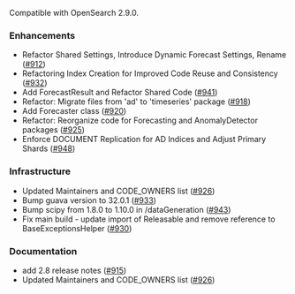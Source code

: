 Compatible with OpenSearch 2.9.0.

### Enhancements

* Refactor Shared Settings, Introduce Dynamic Forecast Settings, Rename ([#912](https://github.com/opensearch-project/anomaly-detection/pull/912))
* Refactoring Index Creation for Improved Code Reuse and Consistency ([#932](https://github.com/opensearch-project/anomaly-detection/pull/932))
* Add ForecastResult and Refactor Shared Code ([#941](https://github.com/opensearch-project/anomaly-detection/pull/941))
* Refactor: Migrate files from 'ad' to 'timeseries' package ([#918](https://github.com/opensearch-project/anomaly-detection/pull/918))
* Add Forecaster class ([#920](https://github.com/opensearch-project/anomaly-detection/pull/920))
* Refactor: Reorganize code for Forecasting and AnomalyDetector packages ([#925](https://github.com/opensearch-project/anomaly-detection/pull/925))
* Enforce DOCUMENT Replication for AD Indices and Adjust Primary Shards ([#948](https://github.com/opensearch-project/anomaly-detection/pull/948))

### Infrastructure

* Updated Maintainers and CODE_OWNERS list ([#926](https://github.com/opensearch-project/anomaly-detection/pull/926))
* Bump guava version to 32.0.1 ([#933](https://github.com/opensearch-project/anomaly-detection/pull/933))
* Bump scipy from 1.8.0 to 1.10.0 in /dataGeneration ([#943](https://github.com/opensearch-project/anomaly-detection/pull/943))
* Fix main build - update import of Releasable and remove reference to BaseExceptionsHelper ([#930](https://github.com/opensearch-project/anomaly-detection/pull/930))

### Documentation

* add 2.8 release notes ([#915](https://github.com/opensearch-project/anomaly-detection/pull/915))
* Updated Maintainers and CODE_OWNERS list ([#926](https://github.com/opensearch-project/anomaly-detection/pull/926))
